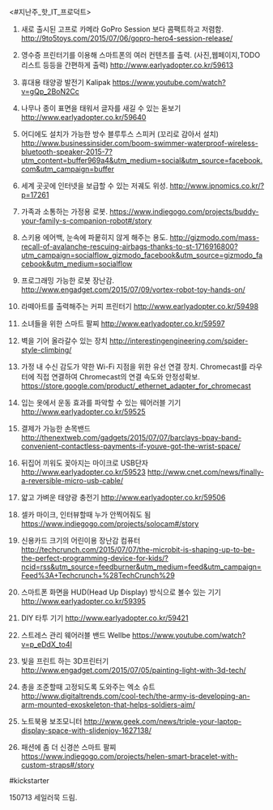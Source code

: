 <#지난주_핫_IT_프로덕트>

1. 새로 출시된 고프로 카메라 GoPro Session
보다 콤팩트하고 저렴함.
http://9to5toys.com/2015/07/06/gopro-hero4-session-release/

2. 영수증 프린터기를 이용해 스마트폰의 여러 컨텐츠를 출력. (사진,웹페이지,TODO리스트 등등을 간편하게 출력)
http://www.earlyadopter.co.kr/59613

3. 휴대용 태양광 발전기 Kalipak
https://www.youtube.com/watch?v=gQp_2BoN2Cc

4. 나무나 종이 표면을 태워서 글자를 새길 수 있는 돋보기
http://www.earlyadopter.co.kr/59640

5. 어디에도 설치가 가능한 방수 블루투스 스피커 (꼬리로 감아서 설치)
http://www.businessinsider.com/boom-swimmer-waterproof-wireless-bluetooth-speaker-2015-7?utm_content=buffer969a4&utm_medium=social&utm_source=facebook.com&utm_campaign=buffer

6. 세계 곳곳에 인터넷을 보급할 수 있는 저궤도 위성.
http://www.ipnomics.co.kr/?p=17261

7. 가족과 소통하는 가정용 로봇.
https://www.indiegogo.com/projects/buddy-your-family-s-companion-robot#/story

8. 스키용 에어백, 눈속에 파뭍히지 않게 해주는 용도.
http://gizmodo.com/mass-recall-of-avalanche-rescuing-airbags-thanks-to-st-1716916800?utm_campaign=socialflow_gizmodo_facebook&utm_source=gizmodo_facebook&utm_medium=socialflow

9. 프로그래밍 가능한 로봇 장난감.
http://www.engadget.com/2015/07/09/vortex-robot-toy-hands-on/

10. 라떼아트를 출력해주는 커피 프린터기
http://www.earlyadopter.co.kr/59498

11. 소녀들을 위한 스마트 팔찌
http://www.earlyadopter.co.kr/59597

12. 벽을 기어 올라갈수 있는 장치
http://interestingengineering.com/spider-style-climbing/

13. 가정 내 수신 감도가 약한 Wi-Fi 지점을 위한 유선 연결 장치.
Chromecast를 라우터에 직접 연결하여 Chromecast의 연결 속도와 안정성확보.
https://store.google.com/product/_ethernet_adapter_for_chromecast

14. 입는 옷에서 운동 효과를 파악할 수 있는 웨어러블 기기
http://www.earlyadopter.co.kr/59525

15. 결제가 가능한 손목밴드
http://thenextweb.com/gadgets/2015/07/07/barclays-bpay-band-convenient-contactless-payments-if-youve-got-the-wrist-space/

16. 뒤집어 끼워도 꽂아지는 마이크로 USB단자
http://www.earlyadopter.co.kr/59523
http://www.cnet.com/news/finally-a-reversible-micro-usb-cable/

17. 얇고 가벼운 태양광 충전기
http://www.earlyadopter.co.kr/59506

18. 셀카 마이크, 인터뷰할때 누가 안찍어줘도 됨
https://www.indiegogo.com/projects/solocam#/story

19. 신용카드 크기의 어린이용 장난감 컴퓨터
http://techcrunch.com/2015/07/07/the-microbit-is-shaping-up-to-be-the-perfect-programming-device-for-kids/?ncid=rss&utm_source=feedburner&utm_medium=feed&utm_campaign=Feed%3A+Techcrunch+%28TechCrunch%29


20. 스마트폰 화면을 HUD(Head Up Display) 방식으로 볼수 있는 기기
http://www.earlyadopter.co.kr/59395

21. DIY 타투 기기
http://www.earlyadopter.co.kr/59421

22. 스트레스 관리 웨어러블 밴드 Wellbe
https://www.youtube.com/watch?v=p_eDdX_to4I

23. 빛을 프린트 하는 3D프린터기
http://www.engadget.com/2015/07/05/painting-light-with-3d-tech/

24. 총을 조준할때 고정되도록 도와주는 엑소 슈트
http://www.digitaltrends.com/cool-tech/the-army-is-developing-an-arm-mounted-exoskeleton-that-helps-soldiers-aim/

25. 노트북용 보조모니터
http://www.geek.com/news/triple-your-laptop-display-space-with-slidenjoy-1627138/

26. 패션에 좀 더 신경쓴 스마트 팔찌
https://www.indiegogo.com/projects/helen-smart-bracelet-with-custom-straps#/story

#kickstarter

150713 <tech>
세일러묵 드림.
